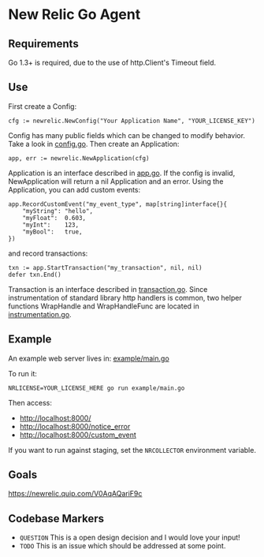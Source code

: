 # New Relic Go Agent

## Requirements

Go 1.3+ is required, due to the use of http.Client's Timeout field.

## Use

First create a Config:
```
cfg := newrelic.NewConfig("Your Application Name", "YOUR_LICENSE_KEY")
```
Config has many public fields which can be changed to modify behavior.  Take a look in [config.go](config.go).  Then create an Application:

```
app, err := newrelic.NewApplication(cfg)
```
Application is an interface described in [app.go](app.go).  If the config is invalid, NewApplication will return a nil Application and an error.  Using the Application, you can add custom events:
```
app.RecordCustomEvent("my_event_type", map[string]interface{}{
	"myString": "hello",
	"myFloat":  0.603,
	"myInt":    123,
	"myBool":   true,
})
```
and record transactions:
```
txn := app.StartTransaction("my_transaction", nil, nil)
defer txn.End()
```
Transaction is an interface described in [transaction.go](transaction.go).  Since instrumentation of standard library http handlers is common, two helper functions WrapHandle and WrapHandleFunc are located in [instrumentation.go](instrumentation.go).

## Example

An example web server lives in: [example/main.go](./example/main.go)

To run it:

```
NRLICENSE=YOUR_LICENSE_HERE go run example/main.go
```
Then access:
* [http://localhost:8000/](http://localhost:8000/)
* [http://localhost:8000/notice_error](http://localhost:8000/notice_error)
* [http://localhost:8000/custom_event](http://localhost:8000/custom_event)

If you want to run against staging, set the `NRCOLLECTOR` environment variable.

## Goals

https://newrelic.quip.com/V0AqAQariF9c

## Codebase Markers

* `QUESTION` This is a open design decision and I would love your input!
* `TODO`  This is an issue which should be addressed at some point.
